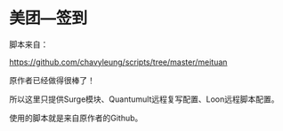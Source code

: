 # 美团—签到

脚本来自：

https://github.com/chavyleung/scripts/tree/master/meituan

原作者已经做得很棒了！

所以这里只提供Surge模块、Quantumult远程复写配置、Loon远程脚本配置。

使用的脚本就是来自原作者的Github。

